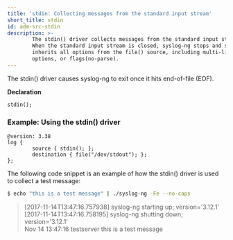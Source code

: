 ```yaml
---
title: 'stdin: Collecting messages from the standard input stream'
short_title: stdin
id: adm-src-stdin
description: >-
        The stdin() driver collects messages from the standard input stream.
        When the standard input stream is closed, syslog-ng stops and stdin()
        inherits all options from the file() source, including multi-line
        options, or flags(no-parse).
---
```


The stdin() driver causes syslog-ng to exit once it hits end-of-file
(EOF).

**Declaration**

```config
stdin();
```

### Example: Using the stdin() driver

```config
@version: 3.38
log { 
        source { stdin(); };
        destination { file("/dev/stdout"); };
};
```

The following code snippet is an example of how the stdin() driver is
used to collect a test message:

```bash
$ echo "this is a test message" | ./syslog-ng -Fe --no-caps
```

> [2017-11-14T13:47:16.757938] syslog-ng starting up; version='3.12.1'  
> [2017-11-14T13:47:16.758195] syslog-ng shutting down; version='3.12.1'  
> Nov 14 13:47:16 testserver this is a test message
